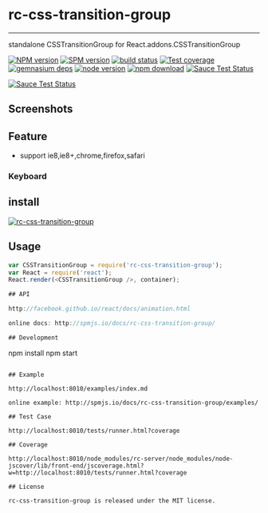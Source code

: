 # rc-css-transition-group
---

standalone CSSTransitionGroup for React.addons.CSSTransitionGroup

[![NPM version][npm-image]][npm-url]
[![SPM version](http://spmjs.io/badge/rc-css-transition-group)](http://spmjs.io/package/rc-css-transition-group)
[![build status][travis-image]][travis-url]
[![Test coverage][coveralls-image]][coveralls-url]
[![gemnasium deps][gemnasium-image]][gemnasium-url]
[![node version][node-image]][node-url]
[![npm download][download-image]][download-url]
[![Sauce Test Status](https://saucelabs.com/buildstatus/rc-css-transition-group)](https://saucelabs.com/u/rc-css-transition-group)

[![Sauce Test Status](https://saucelabs.com/browser-matrix/rc-css-transition-group.svg)](https://saucelabs.com/u/rc-css-transition-group)

[npm-image]: http://img.shields.io/npm/v/rc-css-transition-group.svg?style=flat-square
[npm-url]: http://npmjs.org/package/rc-css-transition-group
[travis-image]: https://img.shields.io/travis/react-component/css-transition-group.svg?style=flat-square
[travis-url]: https://travis-ci.org/react-component/css-transition-group
[coveralls-image]: https://img.shields.io/coveralls/react-component/css-transition-group.svg?style=flat-square
[coveralls-url]: https://coveralls.io/r/react-component/css-transition-group?branch=master
[gemnasium-image]: http://img.shields.io/gemnasium/react-component/css-transition-group.svg?style=flat-square
[gemnasium-url]: https://gemnasium.com/react-component/css-transition-group
[node-image]: https://img.shields.io/badge/node.js-%3E=_0.10-green.svg?style=flat-square
[node-url]: http://nodejs.org/download/
[download-image]: https://img.shields.io/npm/dm/rc-css-transition-group.svg?style=flat-square
[download-url]: https://npmjs.org/package/rc-css-transition-group

## Screenshots



## Feature

* support ie8,ie8+,chrome,firefox,safari

### Keyboard



## install

[![rc-css-transition-group](https://nodei.co/npm/rc-css-transition-group.png)](https://npmjs.org/package/rc-css-transition-group)

## Usage

```js
var CSSTransitionGroup = require('rc-css-transition-group');
var React = require('react');
React.render(<CSSTransitionGroup />, container);

## API

http://facebook.github.io/react/docs/animation.html

online docs: http://spmjs.io/docs/rc-css-transition-group/

## Development

```
npm install
npm start
```

## Example

http://localhost:8010/examples/index.md

online example: http://spmjs.io/docs/rc-css-transition-group/examples/

## Test Case

http://localhost:8010/tests/runner.html?coverage

## Coverage

http://localhost:8010/node_modules/rc-server/node_modules/node-jscover/lib/front-end/jscoverage.html?w=http://localhost:8010/tests/runner.html?coverage

## License

rc-css-transition-group is released under the MIT license.
